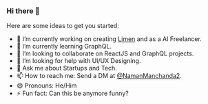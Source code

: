 ### Hi there 👋


Here are some ideas to get you started:

- 🔭 I’m currently working on creating [Limen](https://github.com/LimenLabs) and as a AI Freelancer.
- 🌱 I’m currently learning GraphQL.
- 👯 I’m looking to collaborate on ReactJS and GraphQL projects.
- 🤔 I’m looking for help with UI/UX Designing.
- 💬 Ask me about Startups and Tech.
- 📫 How to reach me: Send a DM at [@NamanManchanda2](https://twitter.com/NamanManchanda2).
- 😄 Pronouns: He/Him
- ⚡ Fun fact: Can this be anymore funny?

